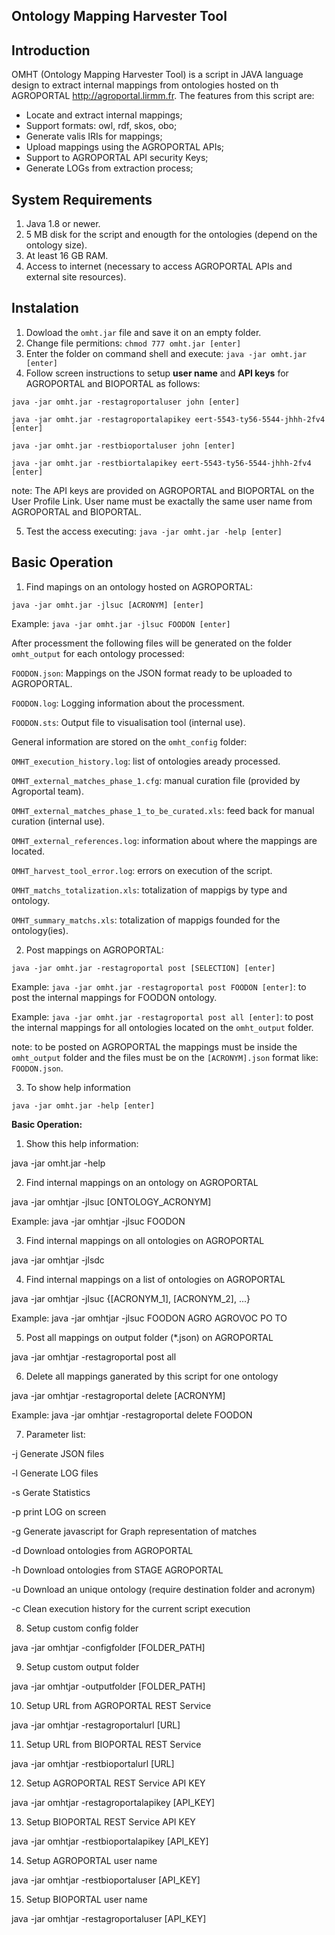 ## Ontology Mapping Harvester Tool

## Introduction

OMHT (Ontology Mapping Harvester Tool) is a script in JAVA language design to extract internal mappings from ontologies hosted on th AGROPORTAL http://agroportal.lirmm.fr. The features from this script are:
- Locate and extract internal mappings;
- Support formats: owl, rdf, skos, obo;
- Generate valis IRIs for mappings;
- Upload mappings using the AGROPORTAL APIs;
- Support to AGROPORTAL API security Keys;
- Generate LOGs from extraction process;

## System Requirements

1. Java 1.8 or newer.
2. 5 MB disk for the script and enougth for the ontologies (depend on the ontology size).
3. At least 16 GB RAM.
4. Access to internet (necessary to access AGROPORTAL APIs and external site resources).

## Instalation

1. Dowload the `omht.jar` file and save it on an empty folder.
2. Change file permitions: `chmod 777 omht.jar [enter]`
3. Enter the folder on command shell and execute: `java -jar omht.jar [enter]`
4. Follow screen instructions to setup **user name** and **API keys** for AGROPORTAL and BIOPORTAL as follows:

`java -jar omht.jar -restagroportaluser john [enter]`

`java -jar omht.jar -restagroportalapikey eert-5543-ty56-5544-jhhh-2fv4 [enter]`

`java -jar omht.jar -restbioportaluser john [enter]`

`java -jar omht.jar -restbiortalapikey eert-5543-ty56-5544-jhhh-2fv4 [enter]`

note: The API keys are provided on AGROPORTAL and BIOPORTAL on the User Profile Link. User name must be exactally the same user name from AGROPORTAL and BIOPORTAL.

5. Test the access executing: `java -jar omht.jar -help [enter]`

## Basic Operation

1. Find mapings on an ontology hosted on AGROPORTAL:

`java -jar omht.jar -jlsuc [ACRONYM] [enter]`

Example: `java -jar omht.jar -jlsuc FOODON [enter]`

After processment the following files will be generated on the folder `omht_output` for each ontology processed:

`FOODON.json`: Mappings on the JSON format ready to be uploaded to AGROPORTAL.

`FOODON.log`: Logging information about the processment.

`FOODON.sts`: Output file to visualisation tool (internal use).

General information are stored on the `omht_config` folder:

`OMHT_execution_history.log`: list of ontologies aready processed.

`OMHT_external_matches_phase_1.cfg`: manual curation file (provided by Agroportal team).

`OMHT_external_matches_phase_1_to_be_curated.xls`: feed back for manual curation (internal use).

`OMHT_external_references.log`: information about where the mappings are located.

`OMHT_harvest_tool_error.log`: errors on execution of the script.

`OMHT_matchs_totalization.xls`: totalization of mappigs by type and ontology.

`OMHT_summary_matchs.xls`: totalization of mappigs founded for the ontology(ies).

2. Post mappings on AGROPORTAL:

`java -jar omht.jar -restagroportal post [SELECTION] [enter]`

Example: `java -jar omht.jar -restagroportal post FOODON [enter]`: to post the internal mappings for FOODON ontology.

Example: `java -jar omht.jar -restagroportal post all [enter]`: to post the internal mappings for all ontologies located on the `omht_output` folder.

note: to be posted on AGROPORTAL the mappings must be inside the `omht_output` folder and the files must be on the `[ACRONYM].json` format like: `FOODON.json`.

3. To show help information

`java -jar omht.jar -help [enter]`

**Basic Operation:**

1) Show this help information:

java -jar omht.jar -help

2) Find internal mappings on an ontology on AGROPORTAL

java -jar omhtjar -jlsuc [ONTOLOGY_ACRONYM]

Example: 
java -jar omhtjar -jlsuc FOODON

3) Find internal mappings on all ontologies on AGROPORTAL

java -jar omhtjar -jlsdc

4) Find internal mappings on a list of ontologies on AGROPORTAL

java -jar omhtjar -jlsuc {[ACRONYM_1], [ACRONYM_2], ...}

Example:
java -jar omhtjar -jlsuc FOODON AGRO AGROVOC PO TO

5) Post all mappings on output folder (*.json) on AGROPORTAL

java -jar omhtjar -restagroportal post all

6) Delete all mappings ganerated by this script for one ontology

java -jar omhtjar -restagroportal delete [ACRONYM]

Example:
java -jar omhtjar -restagroportal delete FOODON

7) Parameter list:

-j Generate JSON files

-l Generate LOG files

-s Gerate Statistics

-p print LOG on screen

-g Generate javascript for Graph representation of matches

-d Download ontologies from AGROPORTAL

-h Download ontologies from STAGE AGROPORTAL

-u Download an unique ontology (require destination folder and acronym)

-c Clean execution history for the current script execution

8) Setup custom config folder

java -jar omhtjar -configfolder [FOLDER_PATH]

9) Setup custom output folder

java -jar omhtjar -outputfolder [FOLDER_PATH]

10) Setup URL from AGROPORTAL REST Service

java -jar omhtjar -restagroportalurl [URL]

11) Setup URL from BIOPORTAL REST Service

java -jar omhtjar -restbioportalurl [URL]

12) Setup AGROPORTAL REST Service API KEY

java -jar omhtjar -restagroportalapikey [API_KEY]

13) Setup BIOPORTAL REST Service API KEY

java -jar omhtjar -restbioportalapikey [API_KEY]

14) Setup AGROPORTAL user name

java -jar omhtjar -restbioportaluser [API_KEY]

15) Setup BIOPORTAL user name

java -jar omhtjar -restagroportaluser [API_KEY]
